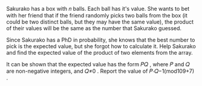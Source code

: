 Sakurako has a box with 𝑛
 balls. Each ball has it's value. She wants to bet with her friend that if the friend randomly picks two balls from the box (it could be two distinct balls, but they may have the same value), the product of their values will be the same as the number that Sakurako guessed.

Since Sakurako has a PhD in probability, she knows that the best number to pick is the expected value, but she forgot how to calculate it. Help Sakurako and find the expected value of the product of two elements from the array.

It can be shown that the expected value has the form 𝑃𝑄
, where 𝑃
 and 𝑄
 are non-negative integers, and 𝑄≠0
. Report the value of 𝑃⋅𝑄−1(mod109+7)
.